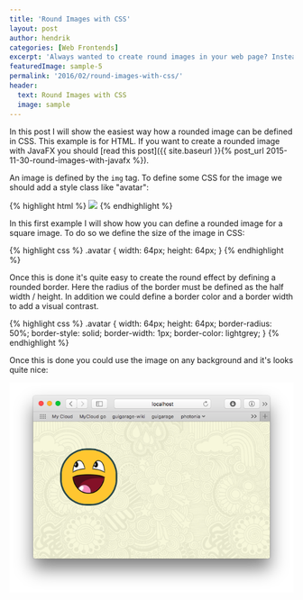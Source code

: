 ```yaml
---
title: 'Round Images with CSS'
layout: post
author: hendrik
categories: [Web Frontends]
excerpt: 'Always wanted to create round images in your web page? Instead of doing this with a graphic editor by hand you can use CSS to show a rounded image based on a regular image on your page.'
featuredImage: sample-5
permalink: '2016/02/round-images-with-css/'
header:
  text: Round Images with CSS
  image: sample
---
```

In this post I will show the easiest way how a rounded image can be defined in CSS. This example is for HTML. If you want to create a rounded image with JavaFX you should [read this post]({{ site.baseurl }}{% post_url 2015-11-30-round-images-with-javafx %}).

An image is defined by the `img` tag. To define some CSS for the image we should add a style class like "avatar":

{% highlight html %}
<img class="avatar" src="dude.png">
{% endhighlight %}

In this first example I will show how you can define a rounded image for a square image. To do so we define the size of the image in CSS:

{% highlight css %}
.avatar {
    width: 64px;
    height: 64px;
}
{% endhighlight %}

Once this is done it's quite easy to create the round effect by defining a rounded border. Here the radius of the border must be defined as the half width / height. In addition we could define a border color and a border width to add a visual contrast.

{% highlight css %}
.avatar {
    width: 64px;
    height: 64px;
    border-radius: 50%;
    border-style: solid;
    border-width: 1px;
    border-color: lightgrey;
}
{% endhighlight %}

Once this is done you could use the image on any background and it's looks quite nice:

![radius-example](/assets/posts/guigarage-legacy/radius-example.png)
